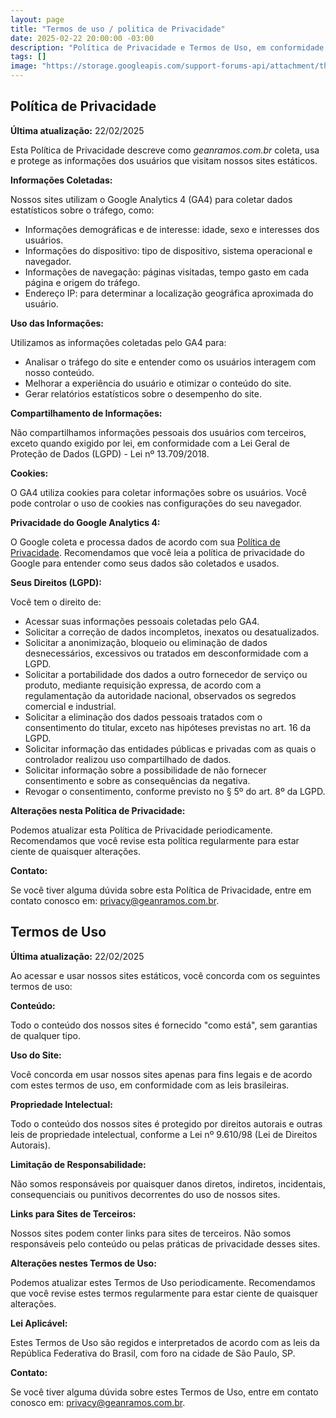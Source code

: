```yaml
---
layout: page
title: "Termos de uso / politica de Privacidade"
date: 2025-02-22 20:00:00 -03:00
description: "Política de Privacidade e Termos de Uso, em conformidade com a LGPD. Protegemos seus dados e garantimos seus direitos. Confira!"
tags: []
image: "https://storage.googleapis.com/support-forums-api/attachment/thread-235880900-14874906760225003276.png"
---
```


## Política de Privacidade

**Última atualização:** 22/02/2025

Esta Política de Privacidade descreve como *geanramos.com.br* coleta, usa e protege as informações dos usuários que visitam nossos sites estáticos.

**Informações Coletadas:**

Nossos sites utilizam o Google Analytics 4 (GA4) para coletar dados estatísticos sobre o tráfego, como:

* Informações demográficas e de interesse: idade, sexo e interesses dos usuários.
* Informações do dispositivo: tipo de dispositivo, sistema operacional e navegador.
* Informações de navegação: páginas visitadas, tempo gasto em cada página e origem do tráfego.
* Endereço IP: para determinar a localização geográfica aproximada do usuário.

**Uso das Informações:**

Utilizamos as informações coletadas pelo GA4 para:

* Analisar o tráfego do site e entender como os usuários interagem com nosso conteúdo.
* Melhorar a experiência do usuário e otimizar o conteúdo do site.
* Gerar relatórios estatísticos sobre o desempenho do site.

**Compartilhamento de Informações:**

Não compartilhamos informações pessoais dos usuários com terceiros, exceto quando exigido por lei, em conformidade com a Lei Geral de Proteção de Dados (LGPD) - Lei nº 13.709/2018.

**Cookies:**

O GA4 utiliza cookies para coletar informações sobre os usuários. Você pode controlar o uso de cookies nas configurações do seu navegador.

**Privacidade do Google Analytics 4:**

O Google coleta e processa dados de acordo com sua [Política de Privacidade](https://policies.google.com/privacy). Recomendamos que você leia a política de privacidade do Google para entender como seus dados são coletados e usados.

**Seus Direitos (LGPD):**

Você tem o direito de:

* Acessar suas informações pessoais coletadas pelo GA4.
* Solicitar a correção de dados incompletos, inexatos ou desatualizados.
* Solicitar a anonimização, bloqueio ou eliminação de dados desnecessários, excessivos ou tratados em desconformidade com a LGPD.
* Solicitar a portabilidade dos dados a outro fornecedor de serviço ou produto, mediante requisição expressa, de acordo com a regulamentação da autoridade nacional, observados os segredos comercial e industrial.
* Solicitar a eliminação dos dados pessoais tratados com o consentimento do titular, exceto nas hipóteses previstas no art. 16 da LGPD.
* Solicitar informação das entidades públicas e privadas com as quais o controlador realizou uso compartilhado de dados.
* Solicitar informação sobre a possibilidade de não fornecer consentimento e sobre as consequências da negativa.
* Revogar o consentimento, conforme previsto no § 5º do art. 8º da LGPD.

**Alterações nesta Política de Privacidade:**

Podemos atualizar esta Política de Privacidade periodicamente. Recomendamos que você revise esta política regularmente para estar ciente de quaisquer alterações.

**Contato:**

Se você tiver alguma dúvida sobre esta Política de Privacidade, entre em contato conosco em: privacy@geanramos.com.br.

## Termos de Uso

**Última atualização:** 22/02/2025

Ao acessar e usar nossos sites estáticos, você concorda com os seguintes termos de uso:

**Conteúdo:**

Todo o conteúdo dos nossos sites é fornecido "como está", sem garantias de qualquer tipo.

**Uso do Site:**

Você concorda em usar nossos sites apenas para fins legais e de acordo com estes termos de uso, em conformidade com as leis brasileiras.

**Propriedade Intelectual:**

Todo o conteúdo dos nossos sites é protegido por direitos autorais e outras leis de propriedade intelectual, conforme a Lei nº 9.610/98 (Lei de Direitos Autorais).

**Limitação de Responsabilidade:**

Não somos responsáveis por quaisquer danos diretos, indiretos, incidentais, consequenciais ou punitivos decorrentes do uso de nossos sites.

**Links para Sites de Terceiros:**

Nossos sites podem conter links para sites de terceiros. Não somos responsáveis pelo conteúdo ou pelas práticas de privacidade desses sites.

**Alterações nestes Termos de Uso:**

Podemos atualizar estes Termos de Uso periodicamente. Recomendamos que você revise estes termos regularmente para estar ciente de quaisquer alterações.

**Lei Aplicável:**

Estes Termos de Uso são regidos e interpretados de acordo com as leis da República Federativa do Brasil, com foro na cidade de São Paulo, SP.

**Contato:**

Se você tiver alguma dúvida sobre estes Termos de Uso, entre em contato conosco em: privacy@geanramos.com.br.
